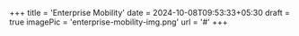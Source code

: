 +++
title = 'Enterprise Mobility'
date = 2024-10-08T09:53:33+05:30
draft = true
imagePic = 'enterprise-mobility-img.png'
url = '#'
+++